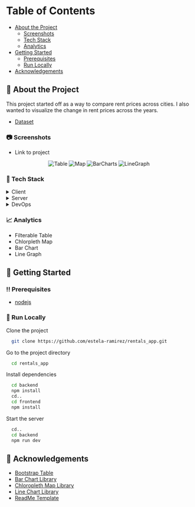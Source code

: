 <!-- Table of Contents -->
# Table of Contents
- [About the Project](#star2-about-the-project)
  * [Screenshots](#camera-screenshots)
  * [Tech Stack](#space_invader-tech-stack)
  * [Analytics](#chart_with_upwards_trend-analytics)
- [Getting Started](#toolbox-getting-started)
  * [Prerequisites](#bangbang-prerequisites)
  * [Run Locally](#running-run-locally)
- [Acknowledgements](#raised_hands-acknowledgements)


<!-- About the Project -->
## :star2: About the Project
<p>This project started off as a way to compare rent prices across cities. I also wanted to visualize the change in rent prices across the years. </p>

* [Dataset](https://www.kaggle.com/datasets/haydenvenable/zillow-observed-rent-index-jan-2014-june-2021)

<!-- Screenshots -->
### :camera: Screenshots

* Link to project 

<div align="center">
 <img src="frontend/screenshots/filtertable.jpg" alt="Table" />
 <img src="frontend/screenshots/map.jpg" alt="Map" />
 <img src="frontend/screenshots/barcharts.jpg" alt="BarCharts" />
 <img src="frontend/screenshots/linegraph.jpg" alt="LineGraph" />
</div>


<!-- TechStack -->
### :space_invader: Tech Stack

<details>
  <summary>Client</summary>
   <ul>
     <li><a href="https://reactjs.org/">React.js</a></li>
   </ul>
</details>

<details>
   <summary>Server</summary>
   <ul>
     <li><a href="https://expressjs.com/">Express.js</a></li>
   </ul>
</details>

<details>
 <summary>DevOps</summary>
   <ul>
     <li><a href="https://www.docker.com/">Docker</a></li>
   </ul>
</details>

<!-- Analytics -->
### :chart_with_upwards_trend: Analytics
- Filterable Table 
- Chlorpleth Map
- Bar Chart
- Line Graph 

<!-- Getting Started -->
## 	:toolbox: Getting Started

<!-- Prerequisites -->
### :bangbang: Prerequisites
- [nodejs](https://nodejs.org/en/)

<!-- Run Locally -->
### :running: Run Locally
Clone the project

```bash
  git clone https://github.com/estela-ramirez/rentals_app.git
```

Go to the project directory

```bash
  cd rentals_app
```

Install dependencies

```bash
  cd backend
  npm install 
  cd..
  cd frontend
  npm install
```
Start the server

```bash
  cd..
  cd backend
  npm run dev 
```

<!-- Acknowledgments -->
## :raised_hands: Acknowledgements
 - [Bootstrap Table](https://react-bootstrap-table.github.io/react-bootstrap-table2/docs/about.html)
 - [Bar Chart Library](https://plotly.com/javascript/bar-charts/)
 - [Chloropleth Map Library](https://plotly.com/javascript/choropleth-maps/)
 - [Line Chart Library](https://apexcharts.com/docs/chart-types/line-chart/)
 - [ReadMe Template](https://github.com/Louis3797/awesome-readme-template/blob/main/README.md#space_invader-tech-stack)
 
